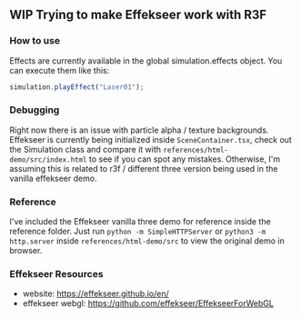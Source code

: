 ## WIP Trying to make Effekseer work with R3F


### How to use 
Effects are currently available in the global simulation.effects object.
You can execute them like this:
```js
simulation.playEffect("Laser01");
```

### Debugging
Right now there is an issue with particle alpha / texture backgrounds. 
Effekseer is currently being initialized inside `SceneContainer.tsx`,
check out the Simulation class and compare it with 
`references/html-demo/src/index.html` to see if you can spot any mistakes.
Otherwise, I'm assuming this is related to r3f / different three version being
used in the vanilla effekseer demo.


### Reference
I've included the Effekseer vanilla three demo for reference inside
the reference folder. 
Just run `python -m SimpleHTTPServer` or 
`python3 -m http.server` inside `references/html-demo/src` to view
the original demo in browser.


### Effekseer Resources
* website: https://effekseer.github.io/en/
* effekseer webgl: https://github.com/effekseer/EffekseerForWebGL



